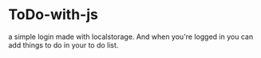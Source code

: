 # ToDo-with-js
a simple login made with localstorage. And when you're logged in you can add things to do in your to do list.
